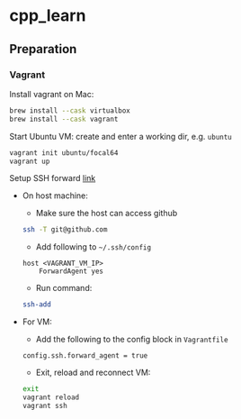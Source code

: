 # cpp_learn

## Preparation

### Vagrant

Install vagrant on Mac:

```bash
brew install --cask virtualbox
brew install --cask vagrant
```

Start Ubuntu VM: create and enter a working dir, e.g. `ubuntu`

```bash
vagrant init ubuntu/focal64
vagrant up
```

Setup SSH forward [link](https://wildlyinaccurate.com/using-ssh-agent-forwarding-with-vagrant/)

* On host machine:

  * Make sure the host can access github

  ```bash
  ssh -T git@github.com
  ```

  * Add following to `~/.ssh/config`

  ```config
  host <VAGRANT_VM_IP>
      ForwardAgent yes
  ```

  * Run command:

  ```bash
  ssh-add
  ```

* For VM:

  * Add the following to the config block in `Vagrantfile`

  ```config
  config.ssh.forward_agent = true
  ```

  * Exit, reload and reconnect VM:

  ```bash
  exit
  vagrant reload
  vagrant ssh
  ```

